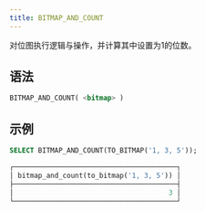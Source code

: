 ```yaml
---
title: BITMAP_AND_COUNT
---
```


对位图执行逻辑与操作，并计算其中设置为1的位数。

## 语法

```sql
BITMAP_AND_COUNT( <bitmap> )
```

## 示例

```sql
SELECT BITMAP_AND_COUNT(TO_BITMAP('1, 3, 5'));

┌────────────────────────────────────────┐
│ bitmap_and_count(to_bitmap('1, 3, 5')) │
├────────────────────────────────────────┤
│                                      3 │
└────────────────────────────────────────┘
```